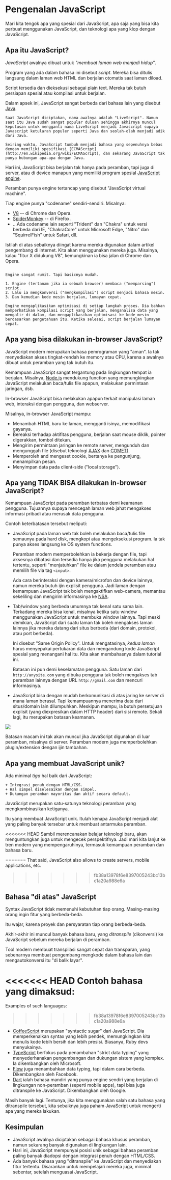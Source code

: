 # Pengenalan JavaScript

Mari kita tengok apa yang spesial dari JavaScript, apa saja yang bisa kita perbuat menggunakan JavaScript, dan teknologi apa yang klop dengan JavaScript.

## Apa itu JavaScript?

*JavaScript* awalnya dibuat untuk *"membuat laman web menjadi hidup"*.

Program yang ada dalam bahasa ini disebut *script*. Mereka bisa ditulis langsung dalam laman web HTML dan berjalan otomatis saat laman diload.

Script tersedia dan dieksekusi sebagai plain text. Mereka tak butuh persiapan spesial atau kompilasi untuk berjalan.

Dalam apsek ini, JavaScript sangat berbeda dari bahasa lain yang disebut [Java](https://en.wikipedia.org/wiki/Java_(programming_language)).

```smart header="Kenapa <u>Java</u>Script?"
Saat JavaScript diciptakan, nama awalnya adalah "LiveScript". Namun saat itu Java sudah sangat popular duluan sehingga akhirnya muncul keputusan untuk mengganti nama LiveScript menjadi Javascript supaya Javascript ketularan populer seperti Java dan seolah-olah menjadi adik dari Java.

Seiring waktu, JavaScript tumbuh menjadi bahasa yang sepenuhnya bebas dengan memiliki spesifikasi [ECMAScript](http://en.wikipedia.org/wiki/ECMAScript), dan sekarang JavaScript tak punya hubungan apa-apa dengan Java.
```

Hari ini, JavaScript bisa berjalan tak hanya pada peramban, tapi juga di server, atau di device manapun yang memiliki program spesial [JavaScript engine](https://en.wikipedia.org/wiki/JavaScript_engine).

Peramban punya engine tertancap yang disebut "JavaScript virtual machine".

Tiap engine punya "codename" sendiri-sendiri. Misalnya:

- [V8](https://en.wikipedia.org/wiki/V8_(JavaScript_engine)) -- di Chrome dan Opera.
- [SpiderMonkey](https://en.wikipedia.org/wiki/SpiderMonkey) -- di Firefox.
- ...Ada codename lain seperti "Trident" dan "Chakra" untuk versi berbeda dari IE, "ChakraCore" untuk Microsoft Edge, "Nitro" dan "SquirrelFish" untuk Safari, dll.

Istilah di atas sebaiknya diingat karena mereka digunakan dalam artikel pengembang di internet. Kita akan menggunakan mereka juga. Misalnya, kalau "fitur X didukung V8", kemungkinan ia bisa jalan di Chrome dan Opera.

```smart header="Bagaimana engine bekerja?"

Engine sangat rumit. Tapi basicnya mudah.

1. Engine (tertanam jika ia sebuah browser) membaca ("memparsing") script.
2. Lalu ia mengkonversi ("mengkompilasi") script menjadi bahasa mesin.
3. Dan kemudian kode mesin berjalan, lumayan cepat.

Engine mengaplikasikan optimisasi di setiap langkah proses. Dia bahkan memperhatikan kompilasi script yang berjalan, menganalisa data yang mengalir di dalam, dan mengaplikasikan optimisasi ke kode mesin berdasarkan pengetahuan itu. Ketika selesai, script berjalan lumayan cepat.
```

## Apa yang bisa dilakukan in-browser JavaScript?

JavaScript modern merupakan bahasa pemrograman yang "aman". Ia tak menyediakan akses tingkat-rendah ke memory atau CPU, karena a awalnya dibuat untuk peramban yang tak butuh itu.

Kemampuan JavaScript sangat tergantung pada lingkungan tempat ia berjalan. Misalnya, [Node.js](https://wikipedia.org/wiki/Node.js) mendukung function yang memungkingkan JavaScript melakukan baca/tulis file apapun, melakukan permintaan jaringan, dsb.

In-browser JavaScript bisa melakukan apapun terkait manipulasi laman web, interaksi dengan pengguna, dan webserver.

Misalnya, in-browser JavaScript mampu:

- Menambah HTML baru ke laman, mengganti isinya, memodifikasi gayanya.
- Bereaksi terhadap aktifitas pengguna, berjalan saat mouse diklik, pointer digerakkan, tombol ditekan.
- Mengirim permintaan jaringan ke remote server, mengunduh dan mengunggah file (disebut teknologi [AJAX](https://en.wikipedia.org/wiki/Ajax_(programming)) dan [COMET](https://en.wikipedia.org/wiki/Comet_(programming))).
- Memperoleh and mengeset cookie, bertanya ke pengunjung, menampilkan pesan.
- Menyimpan data pada client-side ("local storage").

## Apa yang TIDAK BISA dilakukan in-browser JavaScript?

Kemampuan JavaScript pada peramban terbatas demi keamanan pengguna. Tujuannya supaya mencegah laman web jahat mengakses informasi pribadi atau merusak data pengguna.

Contoh keterbatasan tersebut meliputi:

- JavaScript pada laman web tak boleh melakukan baca/tulis file semaunya pada hard disk, mengkopi atau mengeksekusi program. Ia tak punya akses langsung ke OS system functions.

    Peramban modern memperbolehkan ia bekerja dengan file, tapi aksesnya dibatasi dan tersedia hanya jika pengguna melakukan hal tertentu, seperti "menjatuhkan" file ke dalam jendela peramban atau memilih file via tag `<input>`.

    Ada cara berinteraksi dengan kamera/microfon dan device lainnya, namun mereka butuh ijin explisit pengguna. Jadi laman dengan kemampuan JavaScript tak boleh mengaktifkan web-camera, memantau sekeliling dan mengirim informasinya ke [NSA](https://en.wikipedia.org/wiki/National_Security_Agency).
- Tab/window yang berbeda umumnya tak kenal satu sama lain. Terkadang mereka bisa kenal, misalnya ketika satu window menggunakan JavaScript untuk membuka window lainnya. Tapi meski demikian, JavaScript dari suatu laman tak boleh mengakses laman lainnya jika mereka datang dari situs berbeda (dari domain, protokol, atau port berbeda).

    Ini disebut "Same Origin Policy". Untuk mengatasinya, *kedua laman* harus menyepakai pertukaran data dan mengandung kode JavaScript spesial yang menangani hal itu. Kita akan membahasnya dalam tutorial ini.

    Batasan ini pun demi keselamatan pengguna. Satu laman dari `http://anysite.com` yang dibuka pengguna tak boleh mengakses tab peramban lainnya dengan URL `http://gmail.com` dan mencuri informasinya.
- JavaScript bisa dengan mudah berkomunikasi di atas jaring ke server di mana laman berasal. Tapi kemampuannya menerima data dari situs/domain lain dilumpuhkan. Meskipun mampu, ia butuh persetujuan explisit (yang diexpresikan dalam HTTP header) dari sisi remote. Sekali lagi, itu merupakan batasan keamanan.

![](limitations.svg)

Batasan macam ini tak akan muncul jika JavaScript digunakan di luar peramban, misalnya di server. Peramban modern juga memperbolehkan plugin/extension dengan ijin tambahan.

## Apa yang membuat JavaScript unik?

Ada minimal *tiga* hal baik dari JavaScript:

```compare
+ Integrasi penuh dengan HTML/CSS.
+ Hal simpel diselesaikan dengan simpel.
+ Dukungan peramban mayoritas dan aktif secara default.
```
JavaScript merupakan satu-satunya teknologi peramban yang mengkombinasikan ketiganya.

Itu yang membuat JavaScript unik. Itulah kenapa JavaScript menjadi alat yang paling banyak tersebar untuk membuat antarmuka peramban.

<<<<<<< HEAD
Sambil merencanakan belajar teknologi baru, akan menguntungkan juga untuk mengecek perspektifnya. Jadi mari kita lanjut ke tren modern yang mempengaruhinya, termasuk kemampuan peramban dan bahasa baru.

=======
That said, JavaScript also allows to create servers, mobile applications, etc.
>>>>>>> fb38a13978f6e8397005243bc13bc1a20a988e6a

## Bahasa "di atas" JavaScript

Syntax JavaScript tidak memenuhi kebutuhan tiap orang. Masing-masing orang ingin fitur yang berbeda-beda.

Itu wajar, karena proyek dan persyaratan tiap orang berbeda-beda.

Akhir-akhir ini muncul banyak bahasa baru, yang *ditranspile* (dikonversi) ke JavaScript sebelum mereka berjalan di peramban.

Tool modern membuat transpilasi sangat cepat dan transparan, yang sebenarnya membuat pengembang mengkode dalam bahasa lain dan mengautokonversi itu "di balik layar".

<<<<<<< HEAD
Contoh bahasa yang dimaksud:
=======
Examples of such languages:
>>>>>>> fb38a13978f6e8397005243bc13bc1a20a988e6a

- [CoffeeScript](http://coffeescript.org/) merupakan "syntactic sugar" dari JavaScript. Dia memperkenalkan syntax yang lebih pendek, memungkingkan kita menulis kode lebih bersih dan lebih presisi. Biasanya, Ruby devs menyukainya.
- [TypeScript](http://www.typescriptlang.org/) berfokus pada penambahan "strict data typing" yang menyederhanakan pengembangan dan dukungan sistem yang komplex. Ia dikembangkan oleh Microsoft.
- [Flow](http://flow.org/) juga menambahkan data typing, tapi dalam cara berbeda. Dikembangkan oleh Facebook.
- [Dart](https://www.dartlang.org/) ialah bahasa mandiri yang punya engine sendiri yang berjalan di lingkungan non-peramban (seperti mobile apps), tapi bisa juga ditranspile ke JavaScript. Dikembangkan oleh Google.

Masih banyak lagi. Tentunya, jika kita menggunakan salah satu bahasa yang ditranspile tersebut, kita sebaiknya juga paham JavaScript untuk mengerti apa yang mereka lakukan.

## Kesimpulan

- JavaScript awalnya diciptakan sebagai bahasa khusus peramban, namun sekarang banyak digunakan di lingkungan lain.
- Hari ini, JavaScript mempunyai posisi unik sebagai bahasa peramban paling banyak diadopsi dengan integrasi penuh dengan HTML/CSS.
- Ada banyak bahasa yang "ditranspile" ke JavaScript dan menyediakan fitur tertentu. Disarankan untuk mempelajari mereka juga, minimal sebentar, setelah menguasai JavaScript.